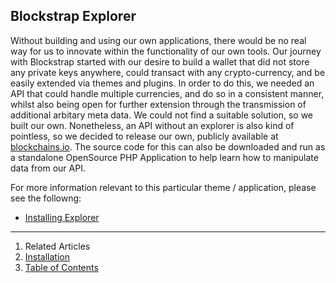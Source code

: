 ## Blockstrap Explorer

Without building and using our own applications, there would be no real way for us to innovate within the functionality of our own tools. Our journey with Blockstrap started with our desire to build a wallet that did not store any private keys anywhere, could transact with any crypto-currency, and be easily extended via themes and plugins. In order to do this, we needed an API that could handle multiple currencies, and do so in a consistent manner, whilst also being open for further extension through the transmission of additional arbitary meta data. We could not find a suitable solution, so we built our own. Nonetheless, an API without an explorer is also kind of pointless, so we decided to release our own, publicly available at [blockchains.io](http://blockchains.io). The source code for this can also be downloaded and run as a standalone OpenSource PHP Application to help learn how to manipulate data from our API.

For more information relevant to this particular theme / application, please see the followng:

* [Installing Explorer](installation/)

---

1. Related Articles
2. [Installation](installation/)
3. [Table of Contents](../../)
